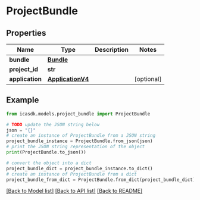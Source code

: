 # ProjectBundle


## Properties

Name | Type | Description | Notes
------------ | ------------- | ------------- | -------------
**bundle** | [**Bundle**](Bundle.md) |  | 
**project_id** | **str** |  | 
**application** | [**ApplicationV4**](ApplicationV4.md) |  | [optional] 

## Example

```python
from icasdk.models.project_bundle import ProjectBundle

# TODO update the JSON string below
json = "{}"
# create an instance of ProjectBundle from a JSON string
project_bundle_instance = ProjectBundle.from_json(json)
# print the JSON string representation of the object
print(ProjectBundle.to_json())

# convert the object into a dict
project_bundle_dict = project_bundle_instance.to_dict()
# create an instance of ProjectBundle from a dict
project_bundle_from_dict = ProjectBundle.from_dict(project_bundle_dict)
```
[[Back to Model list]](../README.md#documentation-for-models) [[Back to API list]](../README.md#documentation-for-api-endpoints) [[Back to README]](../README.md)


